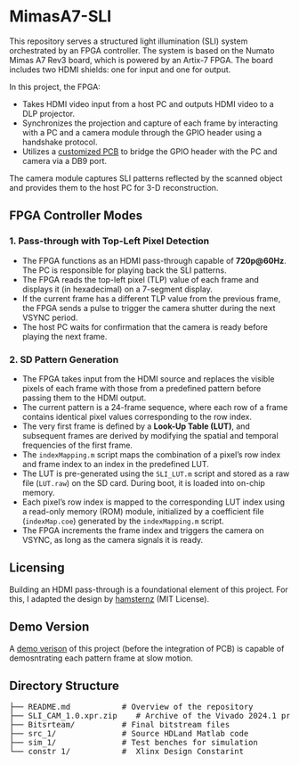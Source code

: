 # MimasA7-SLI

This repository serves a structured light illumination (SLI) system orchestrated by an FPGA controller. The system is based on the Numato Mimas A7 Rev3 board, which is powered by an Artix-7 FPGA. The board includes two HDMI shields: one for input and one for output.

In this project, the FPGA:
- Takes HDMI video input from a host PC and outputs HDMI video to a DLP projector.
- Synchronizes the projection and capture of each frame by interacting with a PC and a camera module through the GPIO header using a handshake protocol.
- Utilizes a [customized PCB](https://github.com/ruffner/MojoV3_HDMI_Interface/tree/master/pcb/LauCameraTrigger_MimasA7) to bridge the GPIO header with the PC and camera via a DB9 port.

The camera module captures SLI patterns reflected by the scanned object and provides them to the host PC for 3-D reconstruction.

## FPGA Controller Modes

### 1. Pass-through with Top-Left Pixel Detection
- The FPGA functions as an HDMI pass-through capable of **720p@60Hz**. The PC is responsible for playing back the SLI patterns.
- The FPGA reads the top-left pixel (TLP) value of each frame and displays it (in hexadecimal) on a 7-segment display.
- If the current frame has a different TLP value from the previous frame, the FPGA sends a pulse to trigger the camera shutter during the next VSYNC period.
- The host PC waits for confirmation that the camera is ready before playing the next frame.

### 2. SD Pattern Generation
- The FPGA takes input from the HDMI source and replaces the visible pixels of each frame with those from a predefined pattern before passing them to the HDMI output.
- The current pattern is a 24-frame sequence, where each row of a frame contains identical pixel values corresponding to the row index.
- The very first frame is defined by a **Look-Up Table (LUT)**, and subsequent frames are derived by modifying the spatial and temporal frequencies of the first frame.
- The `indexMapping.m` script maps the combination of a pixel’s row index and frame index to an index in the predefined LUT.
- The LUT is pre-generated using the `SLI_LUT.m` script and stored as a raw file (`LUT.raw`) on the SD card. During boot, it is loaded into on-chip memory.
- Each pixel’s row index is mapped to the corresponding LUT index using a read-only memory (ROM) module, initialized by a coefficient file (`indexMap.coe`) generated by the `indexMapping.m` script.
- The FPGA increments the frame index and triggers the camera on VSYNC, as long as the camera signals it is ready.

## Licensing

Building an HDMI pass-through is a foundational element of this project. For this, I adapted the design by [hamsternz](https://github.com/hamsternz/Artix-7-HDMI-processing/tree/master) (MIT License).

## Demo Version

A [demo verison](https://github.com/Qishi-Hu/MimasA7-SLI-Demo/tree/main) of this project (before the integration of PCB) is capable of demosntrating each pattern frame at slow motion.

## Directory Structure
<pre>
├── README.md           # Overview of the repository  
├── SLI_CAM_1.0.xpr.zip    # Archive of the Vivado 2024.1 project  
├── Bitsrteam/          # Final bitstream files  
├── src_1/              # Source HDLand Matlab code  
├── sim_1/              # Test benches for simulation  
└── constr_1/           #  Xlinx Design Constarint  
</pre>
